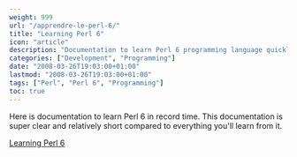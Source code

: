 ```yaml
---
weight: 999
url: "/apprendre-le-perl-6/"
title: "Learning Perl 6"
icon: "article"
description: "Documentation to learn Perl 6 programming language quickly and efficiently"
categories: ["Development", "Programming"]
date: "2008-03-26T19:03:00+01:00"
lastmod: "2008-03-26T19:03:00+01:00"
tags: ["Perl", "Perl 6", "Programming"]
toc: true
---
```


Here is documentation to learn Perl 6 in record time. This documentation is super clear and relatively short compared to everything you'll learn from it.

[Learning Perl 6](/pdf/learningperl6.pdf)
